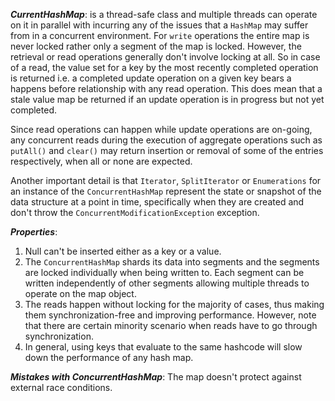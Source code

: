 **_CurrentHashMap_**: is a thread-safe class and multiple threads can operate on it in parallel with incurring any of the issues that a `HashMap` may suffer from in a concurrent environment. For `write` operations the entire map is never locked rather only a segment of the map is locked. However, the retrieval or read operations generally don't involve locking at all. So in case of a read, the value set for a key by the most recently completed operation is returned i.e. a completed update operation on a given key bears a happens before relationship with any read operation. This does mean that a stale value map be returned if an update operation is in progress but not yet completed.

Since read operations can happen while update operations are on-going, any concurrent reads during the execution of aggregate operations such as `putAll()` and `clear()` may return insertion or removal of some of the entries respectively, when all or none are expected.

Another important detail is that `Iterator`, `SplitIterator` or `Enumerations` for an instance of the `ConcurrentHashMap` represent the state or snapshot of the data structure at a point in time, specifically when they are created and don't throw the `ConcurrentModificationException` exception.

**_Properties_**: 
1. Null can't be inserted either as a key or a value.
2. The `ConcurrentHashMap` shards its data into segments and the segments are locked individually when being written to. Each segment can be written independently of other segments allowing multiple threads to operate on the map object.
3. The reads happen without locking for the majority of cases, thus making them synchronization-free and improving performance. However, note that there are certain minority scenario when reads have to go through synchronization.
4. In general, using keys that evaluate to the same hashcode will slow down the performance of any hash map.

**_Mistakes with ConcurrentHashMap_**: The map doesn't protect against external race conditions.  